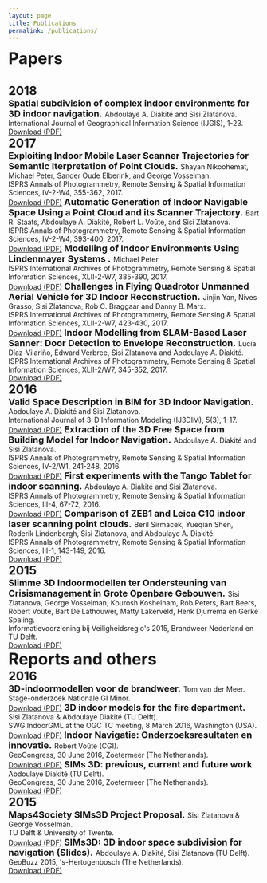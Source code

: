 ```yaml
---
layout: page
title: Publications
permalink: /publications/
---
```


<font size="6"><b>Papers</b></font>


<br>
<font size="5"><b>2018</b></font>
<br>

<font size="4">
<b>Spatial subdivision of complex indoor environments for 3D indoor navigation.</b>
</font>
Abdoulaye A. Diakité and Sisi Zlatanova.
<br>International Journal of Geographical Information Science (IJGIS), 1-23. 
<br><a href="http://dx.doi.org/10.1080/13658816.2017.1376066">Download (PDF)</a>


<br>
<font size="5"><b>2017</b></font>
<br>

<font size="4">
<b>Exploiting Indoor Mobile Laser Scanner Trajectories for Semantic Iterpretation of Point Clouds.</b>
</font>
Shayan Nikoohemat, Michael Peter, Sander Oude Elberink, and George Vosselman.
<br>ISPRS Annals of Photogrammetry, Remote Sensing & Spatial Information Sciences, IV-2-W4, 355-362, 2017. 
<br><a href="https://doi.org/10.5194/isprs-annals-IV-2-W4-355-2017">Download (PDF)</a>

<font size="4">
<b>Automatic Generation of Indoor Navigable Space Using a Point Cloud and its Scanner Trajectory.</b>
</font>
Bart R. Staats, Abdoulaye A. Diakité, Robert L. Voûte, and Sisi Zlatanova.
<br>ISPRS Annals of Photogrammetry, Remote Sensing & Spatial Information Sciences, IV-2-W4, 393-400, 2017. 
<br><a href="https://doi.org/10.5194/isprs-annals-IV-2-W4-393-2017">Download (PDF)</a>

<font size="4">
<b>Modelling of Indoor Environments Using Lindenmayer Systems .</b>
</font>
Michael Peter.
<br>ISPRS International Archives of Photogrammetry, Remote Sensing & Spatial Information Sciences, XLII-2-W7, 385-390, 2017. 
<br><a href="https://doi.org/10.5194/isprs-archives-XLII-2-W7-385-2017">Download (PDF)</a>

<font size="4">
<b>Challenges in Flying Quadrotor Unmanned Aerial Vehicle for 3D Indoor Reconstruction.</b>
</font>
Jinjin Yan, Nives Grasso, Sisi Zlatanova, Rob C. Braggaar and Danny B. Marx.
<br>ISPRS International Archives of Photogrammetry, Remote Sensing & Spatial Information Sciences, XLII-2-W7, 423-430, 2017. 
<br><a href="https://doi.org/10.5194/isprs-archives-XLII-2-W7-423-2017">Download (PDF)</a>

<font size="4">
<b>Indoor Modelling from SLAM-Based Laser Sanner: Door Detection to Envelope Reconstruction.</b>
</font>
Lucia Díaz-Vilariño, Edward Verbree, Sisi Zlatanova and Abdoulaye A. Diakité.
<br>ISPRS International Archives of Photogrammetry, Remote Sensing & Spatial Information Sciences, XLII-2/W7, 345-352, 2017. 
<br><a href="https://doi.org/10.5194/isprs-archives-XLII-2-W7-345-2017">Download (PDF)</a>

<br>
<font size="5"><b>2016</b></font>
<br>

<font size="4">
<b>Valid Space Description in BIM for 3D Indoor Navigation.</b>
</font>
Abdoulaye A. Diakité and Sisi Zlatanova.
<br>International Journal of 3-D Information Modeling (IJ3DIM), 5(3), 1-17. 
<br><a href="pdfs/2016/diakite_IJ3DIM.pdf">Download (PDF)</a>

<font size="4">
<b>Extraction of the 3D Free Space from Building Model for Indoor Navigation.</b>
</font>
Abdoulaye A. Diakité and Sisi Zlatanova.
<br>ISPRS Annals of Photogrammetry, Remote Sensing & Spatial Information Sciences, IV-2/W1, 241-248, 2016. 
<br><a href="http://doi.org/10.5194/isprs-annals-IV-2-W1-241-2016">Download (PDF)</a>

<font size="4">
<b>First experiments with the Tango Tablet for indoor scanning.</b>
</font>
Abdoulaye A. Diakité and Sisi Zlatanova.
<br>ISPRS Annals of Photogrammetry, Remote Sensing & Spatial Information Sciences, III-4, 67-72, 2016. 
<br><a href="http://doi.org/10.5194/isprs-annals-III-4-67-2016">Download (PDF)</a>

<font size="4">
<b>Comparison of ZEB1 and Leica C10 indoor laser scanning point clouds.</b>
</font>
Beril Sirmacek, Yueqian Shen, Roderik Lindenbergh, Sisi Zlatanova, and Abdoulaye A. Diakité.
<br>ISPRS Annals of Photogrammetry, Remote Sensing & Spatial Information Sciences, III-1, 143-149, 2016. 
<br><a href="http://doi.org/10.5194/isprs-annals-III-1-143-2016">Download (PDF)</a>

<br>
<font size="5"><b>2015</b></font>
<br>

<font size="4">
<b>Slimme 3D Indoormodellen ter Ondersteuning van Crisismanagement in Grote Openbare Gebouwen.</b>
</font>
Sisi Zlatanova, George Vosselman, Kourosh Koshelham, Rob Peters, Bart Beers, Robert Voûte, Bart De Lathouwer, Matty Lakerveld, Henk Djurrema en Gerke Spaling.
<br>Informatievoorziening bij Veiligheidsregio's 2015, Brandweer Nederland en TU Delft. 
<br><a href="pdfs/2015/Slimme_3D_Indoormodellen.pdf">Download (PDF)</a>

<br>
<font size="6"><b>Reports and others</b></font>
<br>
<font size="5"><b>2016</b></font>
<br>

<font size="4">
<b>3D-indoormodellen voor de brandweer.</b>
</font>
Tom van der Meer.
<br>Stage-onderzoek Nationale GI Minor.
<br><a href="pdfs/2016/3D-indoormodellen voor de Brandweer.pdf">Download (PDF)</a>

<font size="4">
<b> 3D indoor models for the fire department.</b>
</font>
Sisi Zlatanova & Abdoulaye Diakité (TU Delft).
<br> SWG IndoorGML at the OGC TC meeting, 8 March 2016, Washington (USA).
<br><a href="pdfs/2016/SIMs3D_OGC.pdf">Download (PDF)</a>

<font size="4">
<b> Indoor Navigatie: Onderzoeksresultaten en innovatie.</b>
</font>
Robert Voûte (CGI).
<br> GeoCongress, 30 June 2016, Zoetermeer (The Netherlands).
<br><a href="pdfs/2016/Robert_GeoCongres 2016.pdf">Download (PDF)</a>

<font size="4">
<b> SIMs 3D: previous, current and future work</b>
</font>
Abdoulaye Diakité (TU Delft).
<br> GeoCongress, 30 June 2016, Zoetermeer (The Netherlands).
<br><a href="pdfs/2016/Abdou_GeoCongres 2016.pdf">Download (PDF)</a>

<br>
<font size="5"><b>2015</b></font>
<br>

<font size="4">
<b>Maps4Society SIMs3D Project Proposal.</b>
</font>
Sisi Zlatanova & George Vosselman.
<br>TU Delft & University of Twente.
<br><a href="pdfs/2015/M4S_SIMs3D_fullproposal_web.pdf">Download (PDF)</a>

<font size="4">
<b>SIMs3D: 3D indoor space subdivision for navigation (Slides).</b>
</font>
Abdoulaye A. Diakité, Sisi Zlatanova (TU Delft).
<br>GeoBuzz 2015, 's-Hertogenbosch (The Netherlands). 
<br><a href="pdfs/2015/SIMs3D_GeoBuzz2015.pdf">Download (PDF)</a>
